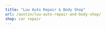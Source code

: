 ```yaml
---
title: "Luu Auto Repair & Body Shop"
url: /austin/luu-auto-repair-and-body-shop/
shop: car repair
---
```

